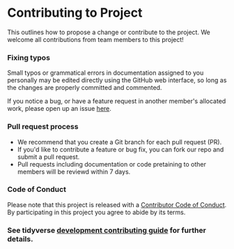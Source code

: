 # Contributing to Project

This outlines how to propose a change or contribute to the project.
We welcome all contributions from team members to this project! 

### Fixing typos

Small typos or grammatical errors in documentation assigned to you personally may be edited directly using the GitHub web interface, so long as the changes are properly committed and commented. 

If you notice a bug, or have a feature request in another member's allocated work, please open up an issue [here](https://github.com/UBC-DSCI/dsci-310-group-05/issues).

### Pull request process

*  We recommend that you create a Git branch for each pull request (PR).  
*  If you'd like to contribute a feature or bug fix, you can fork our repo and submit a pull request.
*  Pull requests including documentation or code pretaining to other members will be reviewd within 7 days.

### Code of Conduct

Please note that this project is released with a [Contributor Code of
Conduct](CODE_OF_CONDUCT.md). By participating in this project you agree to
abide by its terms.

### See tidyverse [development contributing guide](https://rstd.io/tidy-contrib) for further details.
